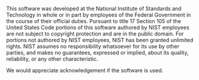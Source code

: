 This software was developed at the National Institute of Standards and Technology in whole or in part by employees of the Federal Government in the course of their official duties. Pursuant to title 17 Section 105 of the United States Code portions of this software authored by NIST employees are not subject to copyright protection and are in the public domain. For portions not authored by NIST employees, NIST has been granted unlimited rights. NIST assumes no responsibility whatsoever for its use by other parties, and makes no guarantees, expressed or implied, about its quality, reliability, or any other characteristic.

We would appreciate acknowledgement if the software is used.
